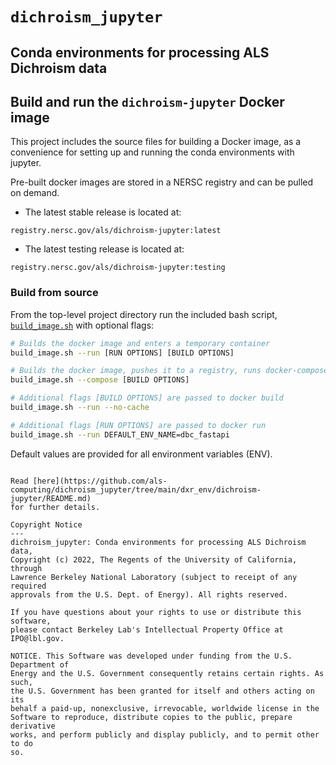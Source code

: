 # `dichroism_jupyter`

Conda environments for processing ALS Dichroism data
---

Build and run the `dichroism-jupyter` Docker image
---

This project includes the source files for building a Docker image, as a 
convenience for setting up and running the conda environments with jupyter.

Pre-built docker images are stored in a NERSC registry and can be pulled
on demand.

* The latest stable release is located at:

```
registry.nersc.gov/als/dichroism-jupyter:latest
```

* The latest testing release is located at:

```
registry.nersc.gov/als/dichroism-jupyter:testing
```

### Build from source

From the top-level project directory run the included bash script, 
[`build_image.sh`](https://github.com/als-computing/dichroism_jupyter/tree/main/build_image.sh)
with optional flags:

```bash
# Builds the docker image and enters a temporary container
build_image.sh --run [RUN OPTIONS] [BUILD OPTIONS]

# Builds the docker image, pushes it to a registry, runs docker-compose
build_image.sh --compose [BUILD OPTIONS]

# Additional flags [BUILD OPTIONS] are passed to docker build
build_image.sh --run --no-cache

# Additional flags [RUN OPTIONS] are passed to docker run
build_image.sh --run DEFAULT_ENV_NAME=dbc_fastapi
```

Default values are provided for all environment variables (ENV).
```

Read [here](https://github.com/als-computing/dichroism_jupyter/tree/main/dxr_env/dichroism-jupyter/README.md) 
for further details.

Copyright Notice
---
dichroism_jupyter: Conda environments for processing ALS Dichroism data, 
Copyright (c) 2022, The Regents of the University of California, through 
Lawrence Berkeley National Laboratory (subject to receipt of any required 
approvals from the U.S. Dept. of Energy). All rights reserved.

If you have questions about your rights to use or distribute this software, 
please contact Berkeley Lab's Intellectual Property Office at IPO@lbl.gov.

NOTICE. This Software was developed under funding from the U.S. Department of 
Energy and the U.S. Government consequently retains certain rights. As such, 
the U.S. Government has been granted for itself and others acting on its 
behalf a paid-up, nonexclusive, irrevocable, worldwide license in the 
Software to reproduce, distribute copies to the public, prepare derivative 
works, and perform publicly and display publicly, and to permit other to do 
so. 

